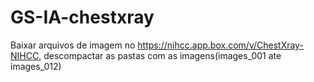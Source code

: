 # GS-IA-chestxray

Baixar arquivos de imagem no https://nihcc.app.box.com/v/ChestXray-NIHCC, descompactar as pastas com as imagens(images_001 ate images_012)
